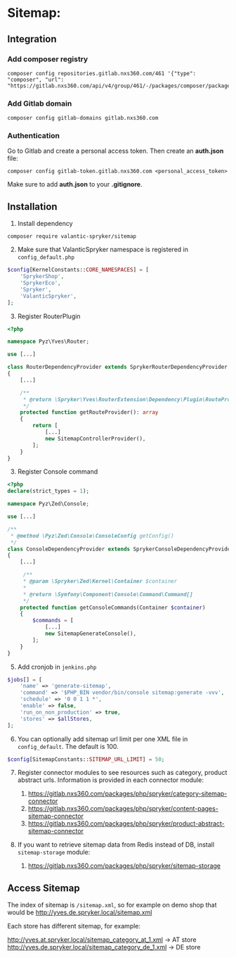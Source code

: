 # Sitemap:

## Integration

### Add composer registry
```
composer config repositories.gitlab.nxs360.com/461 '{"type": "composer", "url": "https://gitlab.nxs360.com/api/v4/group/461/-/packages/composer/packages.json"}'
```

### Add Gitlab domain
```
composer config gitlab-domains gitlab.nxs360.com
```

### Authentication
Go to Gitlab and create a personal access token. Then create an **auth.json** file:
```
composer config gitlab-token.gitlab.nxs360.com <personal_access_token>
```

Make sure to add **auth.json** to your **.gitignore**.

## Installation

1. Install dependency
```
composer require valantic-spryker/sitemap
```

2. Make sure that ValanticSpryker namespace is registered in `config_default.php`

```php
$config[KernelConstants::CORE_NAMESPACES] = [
    'SprykerShop',
    'SprykerEco',
    'Spryker',
    'ValanticSpryker',
];
```

3. Register RouterPlugin
```php
<?php

namespace Pyz\Yves\Router;

use [...]

class RouterDependencyProvider extends SprykerRouterDependencyProvider
{
    [...]

    /**
     * @return \Spryker\Yves\RouterExtension\Dependency\Plugin\RouteProviderPluginInterface[]
     */
    protected function getRouteProvider(): array
    {
        return [
            [...]
            new SitemapControllerProvider(),
        ];
    }
}
```

3. Register Console command
```php
<?php
declare(strict_types = 1);

namespace Pyz\Zed\Console;

use [...]

/**
 * @method \Pyz\Zed\Console\ConsoleConfig getConfig()
 */
class ConsoleDependencyProvider extends SprykerConsoleDependencyProvider
{
    [...]

     /**
     * @param \Spryker\Zed\Kernel\Container $container
     *
     * @return \Symfony\Component\Console\Command\Command[]
     */
    protected function getConsoleCommands(Container $container)
    {
        $commands = [
            [...]
            new SitemapGenerateConsole(),
        ];
    }
}
```

5. Add cronjob in `jenkins.php`

```php
$jobs[] = [
    'name' => 'generate-sitemap',
    'command' => '$PHP_BIN vendor/bin/console sitemap:generate -vvv',
    'schedule' => '0 0 1 1 *',
    'enable' => false,
    'run_on_non_production' => true,
    'stores' => $allStores,
];
```

6. You can optionally add sitemap url limit per one XML file in `config_default`. The default is 100.

```php
$config[SitemapConstants::SITEMAP_URL_LIMIT] = 50;
```

7. Register connector modules to see resources such as category, product abstract urls. Information is provided in each connector module:
   1. https://gitlab.nxs360.com/packages/php/spryker/category-sitemap-connector
   2. https://gitlab.nxs360.com/packages/php/spryker/content-pages-sitemap-connector
   3. https://gitlab.nxs360.com/packages/php/spryker/product-abstract-sitemap-connector

8. If you want to retrieve sitemap data from Redis instead of DB, install `sitemap-storage` module:
   1. https://gitlab.nxs360.com/packages/php/spryker/sitemap-storage

## Access Sitemap

The index of sitemap is `/sitemap.xml`, so for example on demo shop that would be http://yves.de.spryker.local/sitemap.xml

Each store has different sitemap, for example:

http://yves.at.spryker.local/sitemap_category_at_1.xml -> AT store
http://yves.de.spryker.local/sitemap_category_de_1.xml -> DE store
